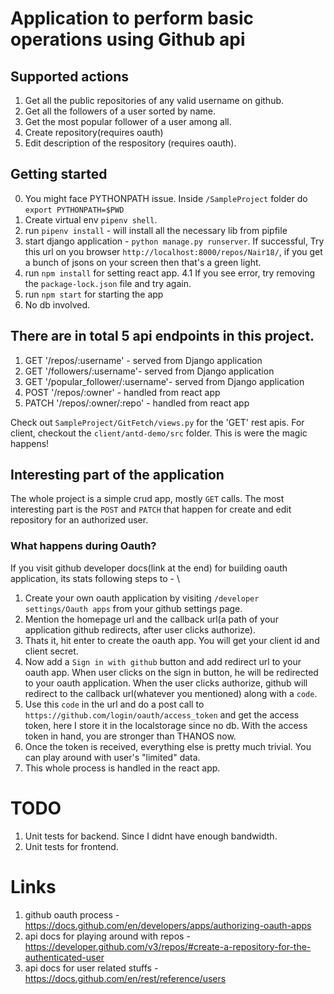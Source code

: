 # Application to perform basic operations using Github api

## Supported actions
1. Get all the public repositories of any valid username on github.
2. Get all the followers of a user sorted by name.
3. Get the most popular follower of a user among all.
4. Create repository(requires oauth)
5. Edit description of the respository (requires oauth).

## Getting started
0. You might face PYTHONPATH issue. Inside ```/SampleProject``` folder do ```export PYTHONPATH=$PWD``` 
1. Create virtual env ```pipenv shell```.
2. run ```pipenv install``` - will install all the necessary lib from pipfile
3. start django application - ```python manage.py runserver```. If successful, Try this url on you browser ```http://localhost:8000/repos/Nair18/```, if you get a      bunch of jsons on your screen then that's a green light.
4. run ```npm install``` for setting react app.
4.1 If you see error, try removing the ```package-lock.json``` file and try again.
5. run ```npm start``` for starting the app
6. No db involved.

## There are in total 5 api endpoints in this project.
1. GET '/repos/:username' - served from Django application
2. GET '/followers/:username'- served from Django application
3. GET '/popular_follower/:username'- served from Django application
4. POST '/repos/:owner' - handled from react app
5. PATCH '/repos/:owner/:repo' - handled from react app

Check out ```SampleProject/GitFetch/views.py``` for the 'GET' rest apis. For client, checkout the ```client/antd-demo/src``` folder. This is were the magic happens!

## Interesting part of the application
The whole project is a simple crud app, mostly ```GET``` calls. The most interesting part is the ```POST``` and ```PATCH``` that happen for create and edit repository for an authorized user.
  ### What happens during Oauth?
  If you visit github developer docs(link at the end) for building oauth application, its stats following steps to - \
  1. Create your own oauth application by visiting ```/developer settings/Oauth apps``` from your github settings page.
  2. Mention the homepage url and the callback url(a path of your application github redirects, after user clicks authorize).
  3. Thats it, hit enter to create the oauth app. You will get your client id and client secret.
  4. Now add a ```Sign in with github``` button and add redirect url to your oauth app. When user clicks on the sign in button, he will be redirected to your oauth      application. When the user clicks authorize, github will redirect to the callback url(whatever you mentioned) along with a ```code```.
  5. Use this ```code``` in the url and do a post call to ```https://github.com/login/oauth/access_token``` and get the access token, here I store it in the              localstorage since no db. With the access token in hand, you are stronger than THANOS now.
  6. Once the token is received, everything else is pretty much trivial. You can play around with user's "limited" data. 
  7. This whole process is handled in the react app.
  
# TODO
1. Unit tests for backend. Since I didnt have enough bandwidth.
2. Unit tests for frontend. 

# Links
1. github oauth process - https://docs.github.com/en/developers/apps/authorizing-oauth-apps
2. api docs for playing around with repos - https://developer.github.com/v3/repos/#create-a-repository-for-the-authenticated-user
3. api docs for user related stuffs - https://docs.github.com/en/rest/reference/users
